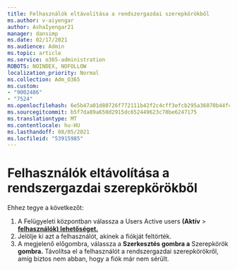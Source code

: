 ```yaml
---
title: Felhasználók eltávolítása a rendszergazdai szerepkörökből
ms.author: v-aiyengar
author: AshaIyengar21
manager: dansimp
ms.date: 02/17/2021
ms.audience: Admin
ms.topic: article
ms.service: o365-administration
ROBOTS: NOINDEX, NOFOLLOW
localization_priority: Normal
ms.collection: Adm_O365
ms.custom:
- "9002486"
- "7524"
ms.openlocfilehash: 6e5b47a01d80726f772111b42f2c4cff3efcb295a36070b44fcb6901800e71fb
ms.sourcegitcommit: b5f7da89a650d2915dc652449623c78be6247175
ms.translationtype: MT
ms.contentlocale: hu-HU
ms.lasthandoff: 08/05/2021
ms.locfileid: "53915985"
---
```

# <a name="remove-the-users-from-the-admin-roles"></a>Felhasználók eltávolítása a rendszergazdai szerepkörökből

Ehhez tegye a következőt:

1. A Felügyeleti központban válassza a Users Active users **(Aktív**  >  [**felhasználók) lehetőséget.**](https://go.microsoft.com/fwlink/p/?linkid=834822)
1. Jelölje ki azt a felhasználót, akinek a fiókját feltörték.
1. A megjelenő előgombra, válassza a **Szerkesztés gombra a** Szerepkörök **gombra.** Távolítsa el a felhasználót a rendszergazdai szerepkörökről, amíg biztos nem abban, hogy a fiók már nem sérült.

